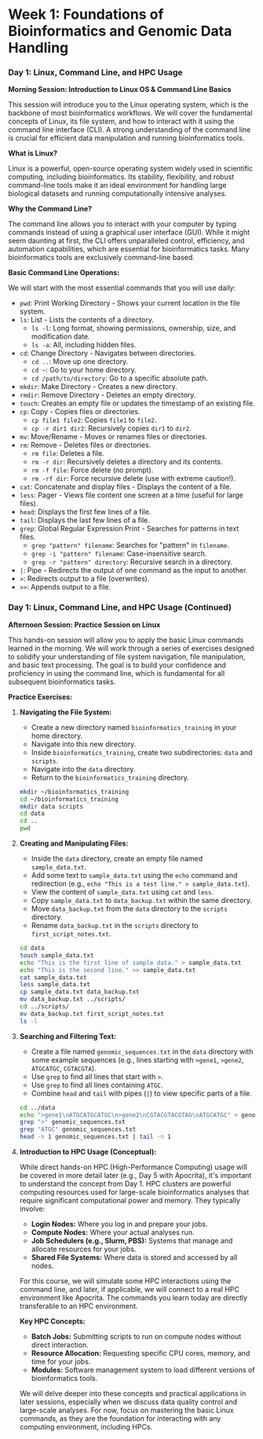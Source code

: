 # Week 1: Foundations of Bioinformatics and Genomic Data Handling

### Day 1: Linux, Command Line, and HPC Usage

**Morning Session: Introduction to Linux OS & Command Line Basics**

This session will introduce you to the Linux operating system, which is the backbone of most bioinformatics workflows. We will cover the fundamental concepts of Linux, its file system, and how to interact with it using the command line interface (CLI). A strong understanding of the command line is crucial for efficient data manipulation and running bioinformatics tools.

**What is Linux?**

Linux is a powerful, open-source operating system widely used in scientific computing, including bioinformatics. Its stability, flexibility, and robust command-line tools make it an ideal environment for handling large biological datasets and running computationally intensive analyses.

**Why the Command Line?**

The command line allows you to interact with your computer by typing commands instead of using a graphical user interface (GUI). While it might seem daunting at first, the CLI offers unparalleled control, efficiency, and automation capabilities, which are essential for bioinformatics tasks. Many bioinformatics tools are exclusively command-line based.

**Basic Command Line Operations:**

We will start with the most essential commands that you will use daily:

*   `pwd`: Print Working Directory - Shows your current location in the file system.
*   `ls`: List - Lists the contents of a directory.
    *   `ls -l`: Long format, showing permissions, ownership, size, and modification date.
    *   `ls -a`: All, including hidden files.
*   `cd`: Change Directory - Navigates between directories.
    *   `cd ..`: Move up one directory.
    *   `cd ~`: Go to your home directory.
    *   `cd /path/to/directory`: Go to a specific absolute path.
*   `mkdir`: Make Directory - Creates a new directory.
*   `rmdir`: Remove Directory - Deletes an empty directory.
*   `touch`: Creates an empty file or updates the timestamp of an existing file.
*   `cp`: Copy - Copies files or directories.
    *   `cp file1 file2`: Copies `file1` to `file2`.
    *   `cp -r dir1 dir2`: Recursively copies `dir1` to `dir2`.
*   `mv`: Move/Rename - Moves or renames files or directories.
*   `rm`: Remove - Deletes files or directories.
    *   `rm file`: Deletes a file.
    *   `rm -r dir`: Recursively deletes a directory and its contents.
    *   `rm -f file`: Force delete (no prompt).
    *   `rm -rf dir`: Force recursive delete (use with extreme caution!).
*   `cat`: Concatenate and display files - Displays the content of a file.
*   `less`: Pager - Views file content one screen at a time (useful for large files).
*   `head`: Displays the first few lines of a file.
*   `tail`: Displays the last few lines of a file.
*   `grep`: Global Regular Expression Print - Searches for patterns in text files.
    *   `grep "pattern" filename`: Searches for "pattern" in `filename`.
    *   `grep -i "pattern" filename`: Case-insensitive search.
    *   `grep -r "pattern" directory`: Recursive search in a directory.
*   `|`: Pipe - Redirects the output of one command as the input to another.
*   `>`: Redirects output to a file (overwrites).
*   `>>`: Appends output to a file.


### Day 1: Linux, Command Line, and HPC Usage (Continued)

**Afternoon Session: Practice Session on Linux**

This hands-on session will allow you to apply the basic Linux commands learned in the morning. We will work through a series of exercises designed to solidify your understanding of file system navigation, file manipulation, and basic text processing. The goal is to build your confidence and proficiency in using the command line, which is fundamental for all subsequent bioinformatics tasks.

**Practice Exercises:**

1.  **Navigating the File System:**
    *   Create a new directory named `bioinformatics_training` in your home directory.
    *   Navigate into this new directory.
    *   Inside `bioinformatics_training`, create two subdirectories: `data` and `scripts`.
    *   Navigate into the `data` directory.
    *   Return to the `bioinformatics_training` directory.

    ```bash
    mkdir ~/bioinformatics_training
    cd ~/bioinformatics_training
    mkdir data scripts
    cd data
    cd ..
    pwd
    ```

2.  **Creating and Manipulating Files:**
    *   Inside the `data` directory, create an empty file named `sample_data.txt`.
    *   Add some text to `sample_data.txt` using the `echo` command and redirection (e.g., `echo "This is a test line." > sample_data.txt`).
    *   View the content of `sample_data.txt` using `cat` and `less`.
    *   Copy `sample_data.txt` to `data_backup.txt` within the same directory.
    *   Move `data_backup.txt` from the `data` directory to the `scripts` directory.
    *   Rename `data_backup.txt` in the `scripts` directory to `first_script_notes.txt`.

    ```bash
    cd data
    touch sample_data.txt
    echo "This is the first line of sample data." > sample_data.txt
    echo "This is the second line." >> sample_data.txt
    cat sample_data.txt
    less sample_data.txt
    cp sample_data.txt data_backup.txt
    mv data_backup.txt ../scripts/
    cd ../scripts/
    mv data_backup.txt first_script_notes.txt
    ls -l
    ```

3.  **Searching and Filtering Text:**
    *   Create a file named `genomic_sequences.txt` in the `data` directory with some example sequences (e.g., lines starting with `>gene1`, `>gene2`, `ATGCATGC`, `CGTACGTA`).
    *   Use `grep` to find all lines that start with `>`.
    *   Use `grep` to find all lines containing `ATGC`.
    *   Combine `head` and `tail` with pipes (`|`) to view specific parts of a file.

    ```bash
    cd ../data
    echo ">gene1\nATGCATGCATGC\n>gene2\nCGTACGTACGTAG\nATGCATGC" > genomic_sequences.txt
    grep ">" genomic_sequences.txt
    grep "ATGC" genomic_sequences.txt
    head -n 1 genomic_sequences.txt | tail -n 1
    ```

4.  **Introduction to HPC Usage (Conceptual):**

    While direct hands-on HPC (High-Performance Computing) usage will be covered in more detail later (e.g., Day 5 with Apocrita), it's important to understand the concept from Day 1. HPC clusters are powerful computing resources used for large-scale bioinformatics analyses that require significant computational power and memory. They typically involve:

    *   **Login Nodes:** Where you log in and prepare your jobs.
    *   **Compute Nodes:** Where your actual analyses run.
    *   **Job Schedulers (e.g., Slurm, PBS):** Systems that manage and allocate resources for your jobs.
    *   **Shared File Systems:** Where data is stored and accessed by all nodes.

    For this course, we will simulate some HPC interactions using the command line, and later, if applicable, we will connect to a real HPC environment like Apocrita. The commands you learn today are directly transferable to an HPC environment.

    **Key HPC Concepts:**
    *   **Batch Jobs:** Submitting scripts to run on compute nodes without direct interaction.
    *   **Resource Allocation:** Requesting specific CPU cores, memory, and time for your jobs.
    *   **Modules:** Software management system to load different versions of bioinformatics tools.

    We will delve deeper into these concepts and practical applications in later sessions, especially when we discuss data quality control and large-scale analyses. For now, focus on mastering the basic Linux commands, as they are the foundation for interacting with any computing environment, including HPCs.

